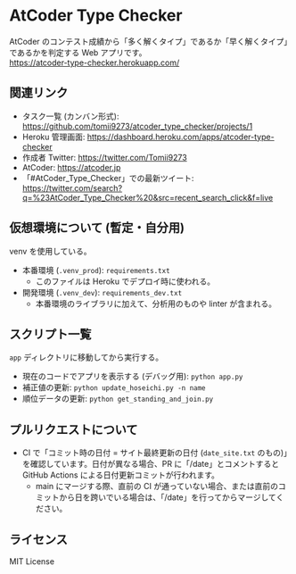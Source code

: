# AtCoder Type Checker

AtCoder のコンテスト成績から「多く解くタイプ」であるか「早く解くタイプ」であるかを判定する Web アプリです。  
https://atcoder-type-checker.herokuapp.com/

## 関連リンク

- タスク一覧 (カンバン形式): https://github.com/tomii9273/atcoder_type_checker/projects/1
- Heroku 管理画面: https://dashboard.heroku.com/apps/atcoder-type-checker
- 作成者 Twitter: https://twitter.com/Tomii9273
- AtCoder: https://atcoder.jp
- 「#AtCoder_Type_Checker」での最新ツイート: https://twitter.com/search?q=%23AtCoder_Type_Checker%20&src=recent_search_click&f=live

## 仮想環境について (暫定・自分用)

venv を使用している。

- 本番環境 (`.venv_prod`): `requirements.txt`
  - このファイルは Heroku でデプロイ時に使われる。
- 開発環境 (`.venv_dev`): `requirements_dev.txt`
  - 本番環境のライブラリに加えて、分析用のものや linter が含まれる。

## スクリプト一覧

`app` ディレクトリに移動してから実行する。

- 現在のコードでアプリを表示する (デバッグ用): `python app.py`
- 補正値の更新: `python update_hoseichi.py -n name`
- 順位データの更新: `python get_standing_and_join.py`

## プルリクエストについて

- CI で「コミット時の日付 = サイト最終更新の日付 (`date_site.txt` のもの)」を確認しています。日付が異なる場合、PR に「/date」とコメントすると GitHub Actions による日付更新コミットが行われます。
  - main にマージする際、直前の CI が通っていない場合、または直前のコミットから日を跨いでいる場合は、「/date」を行ってからマージしてください。

## ライセンス

MIT License
